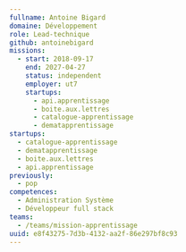 ```yaml
---
fullname: Antoine Bigard
domaine: Développement
role: Lead-technique
github: antoinebigard
missions:
  - start: 2018-09-17
    end: 2027-04-27
    status: independent
    employer: ut7
    startups:
      - api.apprentissage
      - boite.aux.lettres
      - catalogue-apprentissage
      - dematapprentissage
startups:
  - catalogue-apprentissage
  - dematapprentissage
  - boite.aux.lettres
  - api.apprentissage
previously:
  - pop
competences:
  - Administration Système
  - Développeur full stack
teams:
  - /teams/mission-apprentissage
uuid: e8f43275-7d3b-4132-aa2f-86e297bf8c93
---
```

